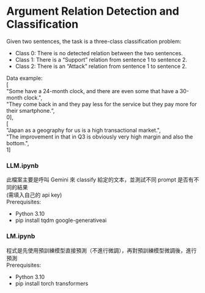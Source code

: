 # Argument Relation Detection and Classification
Given two sentences, the task is a three-class classification problem:
* Class 0: There is no detected relation between the two sentences.
* Class 1: There is a “Support” relation from sentence 1 to sentence 2.
* Class 2: There is an “Attack” relation from sentence 1 to sentence 2. 

Data example: <br>
\[ <br>
"Some have a 24-month clock, and there are even some that have a 30-month clock.", <br>
"They come back in and they pay less for the service but they pay more for their smartphone.“, <br>
0], <br>
\[ <br>
"Japan as a geography for us is a high transactional market.", <br>
"The improvement in that in Q3 is obviously very high margin and also the bottom.", <br>
1]

### LLM.ipynb 
此檔案主要是呼叫 Gemini 來 classify 給定的文本，並測試不同 prompt 是否有不同的結果 <br>
(需填入自己的 api key) <br>
Prerequisites:
* Python 3.10
* pip install tqdm google-generativeai
    
### LM.ipynb
程式是先使用預訓練模型直接預測（不進行微調），再對預訓練模型微調後，進行預測 <br>
Prerequisites:
* Python 3.10
* pip install torch transformers
